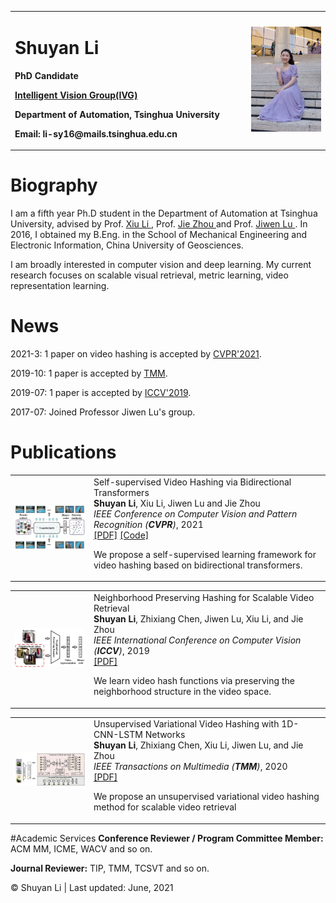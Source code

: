 <table border="0">
  <tr>
    <td width="75%">
      <h1>Shuyan Li</h1>
      <p><b>PhD Candidate</b></p>
      <p><b><a href="http://ivg.au.tsinghua.edu.cn/index.php">Intelligent Vision Group(IVG)</a></b></p>
      <p><b>Department of Automation, Tsinghua University</b></p>
      <p><b>Email: li-sy16@mails.tsinghua.edu.cn</b></p>
    </td>
    <td width="25%">
      <img src="/IMG_1437.jpg" width="100%">  
    </td>
  </tr>
</table>


# Biography
             
I am a fifth year Ph.D student in the Department of Automation at Tsinghua University, advised by Prof. <a href="https://www.sigs.tsinghua.edu.cn/lx/"> Xiu Li </a>, Prof. <a href="http://www.au.tsinghua.edu.cn/info/1110/1583.htm"> Jie Zhou </a> and Prof. <a href="http://ivg.au.tsinghua.edu.cn/Jiwen_Lu/"> Jiwen Lu </a>. In 2016, I obtained my B.Eng. in the School of Mechanical Engineering and Electronic Information, China University of Geosciences.
              
I am broadly interested in computer vision and deep learning. My current research focuses on scalable visual retrieval, metric learning, video representation learning.
  
# News
<p>2021-3:  1 paper on video hashing is accepted by <a href="http://cvpr2021.thecvf.com">CVPR'2021</a>.</p>

<p>2019-10: 1 paper is accepted by <a href="https://ieeexplore.ieee.org/xpl/RecentIssue.jsp?punumber=6046">TMM</a>.</p>

<p>2019-07: 1 paper is accepted by <a href="http://iccv2019.thecvf.com/">ICCV'2019</a>.</p>

<p>2017-07: Joined Professor Jiwen Lu's group.</p>

  
# Publications
<table border="0">
 <tr>
            <td width="25%">
              <img style="width:100%;max-width:100%" src="bth.png" alt="dise">
            </td>
            <td width="75%" valign="center">
              <papertitle>Self-supervised Video Hashing via Bidirectional Transformers</papertitle>
              <br>
              <strong>Shuyan Li</strong>, Xiu Li, Jiwen Lu and Jie Zhou
              <br>
              <em>IEEE Conference on Computer Vision and Pattern Recognition (<strong>CVPR</strong>)</em>, 2021
              <br>
              <a href="Self-supervised Video Hashing via Bidirectional Transformers.pdf">[PDF]</a> <a href="https://github.com/Lily1994/BTH">[Code]</a> 
              <br>
              <p></p>
              <p>We propose a self-supervised learning framework for video hashing based on bidirectional transformers.</p>
            </td>
</tr>
</table>  

<table border="0">
 <tr>
            <td width="25%">
              <img style="width:100%;max-width:100%" src="nph.png" alt="dise">
            </td>
            <td width="75%" valign="center">
              <papertitle>Neighborhood Preserving Hashing for Scalable Video Retrieval</papertitle>
              <br>
              <strong>Shuyan Li</strong>, Zhixiang Chen, Jiwen Lu, Xiu Li, and Jie Zhou
              <br>
              <em>IEEE International Conference on Computer Vision (<strong>ICCV</strong>)</em>, 2019
              <br>
              <a href="Neighborhood Preserving Hashing for Scalable Video Retrieval.pdf">[PDF]</a>  
              <br>
              <p></p>
              <p>We learn video hash functions via preserving the neighborhood structure in the video space.</p>
            </td>
</tr>
</table>
  
<table border="0">
 <tr>
            <td width="25%">
              <img style="width:100%;max-width:100%" src="Uvvh2.png" alt="dise">
            </td>
            <td width="75%" valign="center">
              <papertitle>Unsupervised Variational Video Hashing with 1D-CNN-LSTM Networks</papertitle>
              <br>
              <strong>Shuyan Li</strong>, Zhixiang Chen, Xiu Li, Jiwen Lu, and Jie Zhou
              <br>
              <em>IEEE Transactions on Multimedia (<strong>TMM</strong>)</em>, 2020
              <br>
              <a href="Unsupervised variational video hashing with 1D-CNN-LSTM Networks.pdf">[PDF]</a>
              <br>
              <p></p>
              <p>We propose an unsupervised variational video hashing method for scalable video retrieval</p>
            </td>
</tr>
</table>

#Academic Services
<b>Conference Reviewer / Program Committee Member:</b> ACM MM, ICME, WACV and so on.

<b>Journal Reviewer:</b>  TIP, TMM, TCSVT and so on.

&copy; Shuyan Li | Last updated: June, 2021

